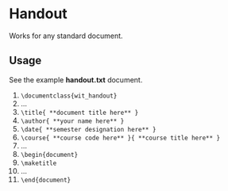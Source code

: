 Handout
=======
Works for any standard document.

## Usage
See the example **handout.txt** document.

1. `\documentclass{wit_handout}`
2. ...
2. `\title{ **document title here** }`
3. `\author{ **your name here** }`
4. `\date{ **semester designation here** }`
5. `\course{ **course code here** }{ **course title here** }`
6. ...
6. `\begin{document}`
7. `\maketitle`
8. ...
9. `\end{document}`

